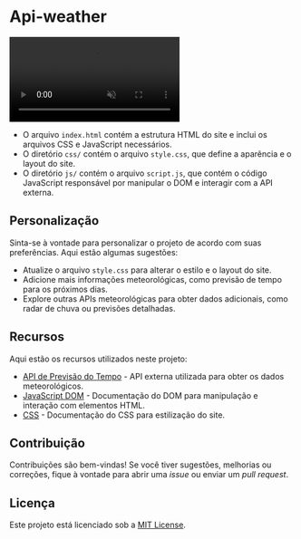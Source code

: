 # Api-weather
<video autoplay loop muted src="./image/Previsão-de-tempo-video.mp4" alt="video"></video>
- O arquivo `index.html` contém a estrutura HTML do site e inclui os arquivos CSS e JavaScript necessários.
- O diretório `css/` contém o arquivo `style.css`, que define a aparência e o layout do site.
- O diretório `js/` contém o arquivo `script.js`, que contém o código JavaScript responsável por manipular o DOM e interagir com a API externa.

## Personalização

Sinta-se à vontade para personalizar o projeto de acordo com suas preferências. Aqui estão algumas sugestões:

- Atualize o arquivo `style.css` para alterar o estilo e o layout do site.
- Adicione mais informações meteorológicas, como previsão de tempo para os próximos dias.
- Explore outras APIs meteorológicas para obter dados adicionais, como radar de chuva ou previsões detalhadas.

## Recursos

Aqui estão os recursos utilizados neste projeto:

- [API de Previsão do Tempo](https://openweathermap.org) - API externa utilizada para obter os dados meteorológicos.
- [JavaScript DOM](https://developer.mozilla.org/pt-BR/docs/Web/API/Document_Object_Model) - Documentação do DOM para manipulação e interação com elementos HTML.
- [CSS](https://developer.mozilla.org/pt-BR/docs/Web/CSS) - Documentação do CSS para estilização do site.

## Contribuição

Contribuições são bem-vindas! Se você tiver sugestões, melhorias ou correções, fique à vontade para abrir uma _issue_ ou enviar um _pull request_.

## Licença

Este projeto está licenciado sob a [MIT License](LICENSE).
